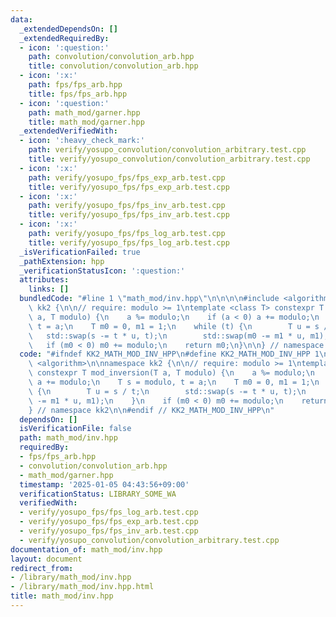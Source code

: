 ```yaml
---
data:
  _extendedDependsOn: []
  _extendedRequiredBy:
  - icon: ':question:'
    path: convolution/convolution_arb.hpp
    title: convolution/convolution_arb.hpp
  - icon: ':x:'
    path: fps/fps_arb.hpp
    title: fps/fps_arb.hpp
  - icon: ':question:'
    path: math_mod/garner.hpp
    title: math_mod/garner.hpp
  _extendedVerifiedWith:
  - icon: ':heavy_check_mark:'
    path: verify/yosupo_convolution/convolution_arbitrary.test.cpp
    title: verify/yosupo_convolution/convolution_arbitrary.test.cpp
  - icon: ':x:'
    path: verify/yosupo_fps/fps_exp_arb.test.cpp
    title: verify/yosupo_fps/fps_exp_arb.test.cpp
  - icon: ':x:'
    path: verify/yosupo_fps/fps_inv_arb.test.cpp
    title: verify/yosupo_fps/fps_inv_arb.test.cpp
  - icon: ':x:'
    path: verify/yosupo_fps/fps_log_arb.test.cpp
    title: verify/yosupo_fps/fps_log_arb.test.cpp
  _isVerificationFailed: true
  _pathExtension: hpp
  _verificationStatusIcon: ':question:'
  attributes:
    links: []
  bundledCode: "#line 1 \"math_mod/inv.hpp\"\n\n\n\n#include <algorithm>\n\nnamespace\
    \ kk2 {\n\n// require: modulo >= 1\ntemplate <class T> constexpr T mod_inversion(T\
    \ a, T modulo) {\n    a %= modulo;\n    if (a < 0) a += modulo;\n    T s = modulo,\
    \ t = a;\n    T m0 = 0, m1 = 1;\n    while (t) {\n        T u = s / t;\n     \
    \   std::swap(s -= t * u, t);\n        std::swap(m0 -= m1 * u, m1);\n    }\n \
    \   if (m0 < 0) m0 += modulo;\n    return m0;\n}\n\n} // namespace kk2\n\n\n"
  code: "#ifndef KK2_MATH_MOD_INV_HPP\n#define KK2_MATH_MOD_INV_HPP 1\n\n#include\
    \ <algorithm>\n\nnamespace kk2 {\n\n// require: modulo >= 1\ntemplate <class T>\
    \ constexpr T mod_inversion(T a, T modulo) {\n    a %= modulo;\n    if (a < 0)\
    \ a += modulo;\n    T s = modulo, t = a;\n    T m0 = 0, m1 = 1;\n    while (t)\
    \ {\n        T u = s / t;\n        std::swap(s -= t * u, t);\n        std::swap(m0\
    \ -= m1 * u, m1);\n    }\n    if (m0 < 0) m0 += modulo;\n    return m0;\n}\n\n\
    } // namespace kk2\n\n#endif // KK2_MATH_MOD_INV_HPP\n"
  dependsOn: []
  isVerificationFile: false
  path: math_mod/inv.hpp
  requiredBy:
  - fps/fps_arb.hpp
  - convolution/convolution_arb.hpp
  - math_mod/garner.hpp
  timestamp: '2025-01-05 04:43:56+09:00'
  verificationStatus: LIBRARY_SOME_WA
  verifiedWith:
  - verify/yosupo_fps/fps_log_arb.test.cpp
  - verify/yosupo_fps/fps_exp_arb.test.cpp
  - verify/yosupo_fps/fps_inv_arb.test.cpp
  - verify/yosupo_convolution/convolution_arbitrary.test.cpp
documentation_of: math_mod/inv.hpp
layout: document
redirect_from:
- /library/math_mod/inv.hpp
- /library/math_mod/inv.hpp.html
title: math_mod/inv.hpp
---
```

